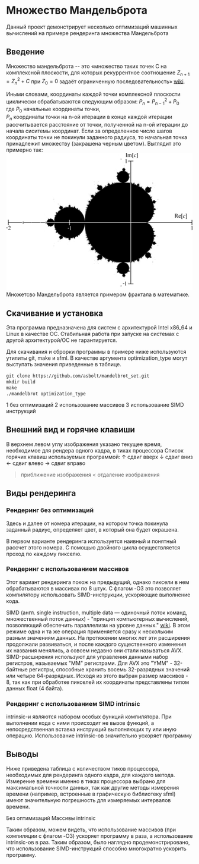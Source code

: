# Множество Мандельброта

Данный проект демонстрирует несколько оптимизаций машинных вычислений на примере рендеринга множества Мандельброта
  

## Введение
Множество мандельброта -- это «множество таких точек C на комплексной плоскости, для которых рекуррентное соотношение $Z_{n+1} = Z_n^2 + C$ при $Z_0=0$ задаёт ограниченную последовательность» [wiki](https://ru.wikipedia.org/wiki/%D0%9C%D0%BD%D0%BE%D0%B6%D0%B5%D1%81%D1%82%D0%B2%D0%BE_%D0%9C%D0%B0%D0%BD%D0%B4%D0%B5%D0%BB%D1%8C%D0%B1%D1%80%D0%BE%D1%82%D0%B0).

Иными словами, координаты каждой точки комплексной плоскости циклически обрабатываются следующим образом: 
$P_n = P_{n-1} ^ 2 + P_0$  
где $P_0$ начальные координаты точки,  
$P_n$ координаты точки на n-ой итерации
в конце каждой итерации рассчитывается расстояние от точки, полученной на n-ой итерации до начала сиситемы координат. Если за определенное число шагов координаты точки не покинули заданного радиуса, то начальная точка принадлежит множеству (закрашена черным цветом). Выглядит это примерно так:  
![Множество Мандельброта](https://github.com/asbolt/mandelbrot_set/raw/main/images/mandelbrot.png)
Множетсво Мандельброта является примером фрактала в математике.  
  
    
## Скачивание и установка

Эта программа предназначена для систем с архитектурой Intel x86_64 и Linux в качестве ОС. Стабильная работа при запуске на системах с другой архитектурой/ОС не гарантируется.

Для скачивания и сброрки программы в примере ниже используются утилиты git, make и sfml. В качестве аргумента optimization_type могут выступать значения приведенные в таблице.

 ```
git clone https://github.com/asbolt/mandelbrot_set.git
mkdir build
make
./mandelbrot optimization_type
```

1 без оптимизаций
2 использование массивов
3 использование SIMD инструкций

## Внешний вид и горячие клавиши
В верхнем левом углу изображения указано текущее время, необходимое для рендера одного кадра, в тиках процессора
Список горячих клавиш используемых программой:
↑ сдвиг вверх
↓ сдвиг вниз
← сдвиг влево
→ сдвиг вправо
> приближение изображения
< отдаление изображения

## Виды рендеринга

### Рендеринг без оптимизаций
Здесь и далее от номера итерации, на котором точка покинула заданный радиус, определяет цвет, в который она будет окрашена.

В первом варианте рендеринга используется наивный и понятный рассчет этого номера. С помощью двойного цикла осуществляется проход по каждому пикселю.


### Рендеринг с использованием массивов

Этот вариант рендеринга похож на предыдущий, однако пиксели в нем обрабатываются в массивах по 8 штук. С флагом -O3 это позволяет компилятору использовать SIMD-инструкции, ускоряющие выполнение кода.

SIMD (англ. single instruction, multiple data — одиночный поток команд, множественный поток данных) - "принцип компьютерных вычислений, позволяющий обеспечить параллелизм на уровне данных." [wiki](https://ru.wikipedia.org/wiki/SIMD). В этом режиме одна и та же операция применяется сразу к нескольким разным значениям данных. На протяжении многих лет эти расширения продолжали развиваться, и после каждого существенного изменения их названия менялись, а совсем недавно они стали называться AVX. 
SIMD-расширения используют для управления данными набор регистров, называемых "MM" регистрами. Для AVX это "YMM" - 32-байтные регистры, способные хранить восемь 32-разрядных значений или четыре 64-разрядных. Исходя из этого выбран размер массивов - 8, так как при обработке пикселей их координаты представлены типом данных float (4 байта).


### Рендеринг с использованием SIMD intrinsic
intrinsic-и являются набором особых функций компилятора. При выполнении кода с ними происходит не вызов функций, а непосредственная вставка инструкций выполняющих ту или иную операцию. Использование intrinsic-ов значительно ускоряет программу



## Выводы
Ниже приведена таблица с количеством тиков процессора, необходимых для рендеринга одного кадра, для каждого метода. Измерение времени именно в тиках процессора выбрано для максимальной точности данных, так как другие методы измерения времени (например, встроенные в графическую библиотеку sfml) имеют значительную погрешность для измеряемых интервалов времени.

Без оптимизаций Массивы intrinsic

Таким образом, можем видеть, что использование массивов (при компиляции с флагом -O3) ускоряет программу в раза, а использование intrinsic-ов в раз. Таким образом, было наглядно продемонстрировано, что использование SIMD-инструкций способно многократно ускорить программу.